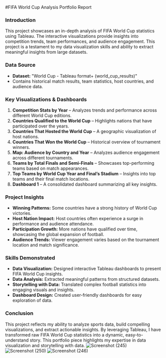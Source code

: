 #FIFA World Cup Analysis Portfolio Report

### **Introduction**
This project showcases an in-depth analysis of FIFA World Cup statistics using Tableau. The interactive visualizations provide insights into competition trends, team performances, and audience engagement. This project is a testament to my data visualization skills and ability to extract meaningful insights from large datasets.

### **Data Source**
- **Dataset:** "World Cup - Tableau format+ (world_cup_results)"
- Contains historical match results, team statistics, host countries, and audience data.

### **Key Visualizations & Dashboards**
1. **Competition Stats by Year** – Analyzes trends and performance across different World Cup editions.
2. **Countries Qualified to the World Cup** – Highlights nations that have participated over the years.
3. **Countries That Hosted the World Cup** – A geographic visualization of host nations.
4. **Countries That Won the World Cup** – Historical overview of tournament winners.
5. **Map: Audience by Country and Year** – Analyzes audience engagement across different tournaments.
6. **Teams by Total Finals and Semi-Finals** – Showcases top-performing teams based on match appearances.
7. **Top Teams by World Cup Year and Final’s Stadium** – Insights into top teams and their final match locations.
8. **Dashboard 1** – A consolidated dashboard summarizing all key insights.

### **Project Insights**
- **Winning Patterns:** Some countries have a strong history of World Cup victories.
- **Host Nation Impact:** Host countries often experience a surge in performance and audience attendance.
- **Participation Growth:** More nations have qualified over time, showcasing the global expansion of football.
- **Audience Trends:** Viewer engagement varies based on the tournament location and match significance.

### **Skills Demonstrated**
- **Data Visualization:** Designed interactive Tableau dashboards to present FIFA World Cup insights.
- **Data Analysis:** Extracted meaningful patterns from structured datasets.
- **Storytelling with Data:** Translated complex football statistics into engaging visuals and insights.
- **Dashboard Design:** Created user-friendly dashboards for easy exploration of data.

### **Conclusion**
This project reflects my ability to analyze sports data, build compelling visualizations, and extract actionable insights. By leveraging Tableau, I have transformed raw FIFA World Cup statistics into a dynamic, easy-to-understand story. This portfolio piece highlights my expertise in data visualization and storytelling with data.
![Screenshot (245)](https://github.com/user-attachments/assets/fc635333-0638-4ef8-89d3-9a08bd2c0808)
![Screenshot (250)](https://github.com/user-attachments/assets/f30b565f-ed48-41fc-80f6-d6198c9ee44d)
![Screenshot (246)](https://github.com/user-attachments/assets/6eb40520-8c15-4d54-a09a-59689a1356d9)


